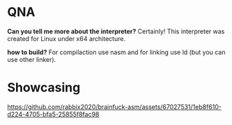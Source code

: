 # QNA
 **Can you tell me more about the interpreter?**
 Certainly! This interpreter was created for Linux under x64 architecture.

 **how to build?**
 For compilaction use nasm and for linking use ld (but you can use other linker).

# Showcasing

https://github.com/rabbix2020/brainfuck-asm/assets/67027531/1eb8f610-d224-4705-bfa5-25855f8fac98

